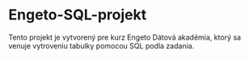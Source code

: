 # Engeto-SQL-projekt
Tento projekt je vytvorený pre kurz Engeto Dátová akadémia, ktorý sa venuje vytroveniu tabulky pomocou SQL podla zadania.
